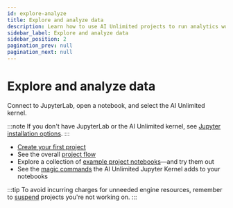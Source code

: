 ```yaml
---
id: explore-analyze
title: Explore and analyze data
description: Learn how to use AI Unlimited projects to run analytics workloads.
sidebar_label: Explore and analyze data
sidebar_position: 2
pagination_prev: null
pagination_next: null
---
```


# Explore and analyze data

Connect to JupyterLab, open a notebook, and select the AI Unlimited kernel.

:::note
If you don't have JupyterLab or the AI Unlimited kernel, see [Jupyter installation options](/docs/advanced/jupyterlab).
:::


- [Create your first project](/docs/explore-and-analyze-data/create-first-project.md)
- See the overall [project flow](/docs/explore-and-analyze-data/project-flow.md)
- Explore a collection of [example project notebooks](/docs/explore-and-analyze-data/example-projects.md)&mdash;and try them out
- See the [magic commands](/docs/explore-and-analyze-data/magic-commands.md) the AI Unlimited Jupyter Kernel adds to your notebooks

:::tip
To avoid incurring charges for unneeded engine resources, remember to [suspend](/docs/manage-ai-unlimited/suspend-resume-project.md) projects you're not working on.
:::